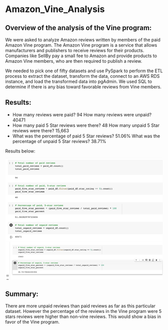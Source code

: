 # Amazon_Vine_Analysis

## Overview of the analysis of the Vine program:

We were asked to analyze Amazon reviews written by members of the paid Amazon Vine program. The Amazon Vine program is a service that allows manufacturers and publishers to receive reviews for their products. Companies like SellBy pay a small fee to Amazon and provide products to Amazon Vine members, who are then required to publish a review.

We needed to pick one of fifty datasets and use PySpark to perform the ETL process to extract the dataset, transform the data, connect to an AWS RDS instance, and load the transformed data into pgAdmin. We used SQL to determine if there is any bias toward favorable reviews from Vine members. 

## Results:

- How many reviews were paid? 94 How many reviews were unpaid? 40471
- How many paid 5 Star reviews were there? 48 How many unpaid 5 Star reviews were there? 15,663
- What was the percentage of paid 5 Star reviews? 51.06% What was the percentage of unpaid 5 Star reviews? 38.71%

Results below:

![myTest](https://github.com/nfreeman19/Amazon_Vine_Analysis/blob/main/Screen%20Shot%202021-10-24%20at%208.22.42%20AM.png)
![myTest](https://github.com/nfreeman19/Amazon_Vine_Analysis/blob/main/Screen%20Shot%202021-10-24%20at%208.34.50%20AM.png)

## Summary:

There are more unpaid reviews than paid reviews as far as this particular dataset. 
However the percentage of the reviews in the Vine program were 5 stars reviews were higher than non-vine reviews. This would show a bias in favor of the Vine program.
